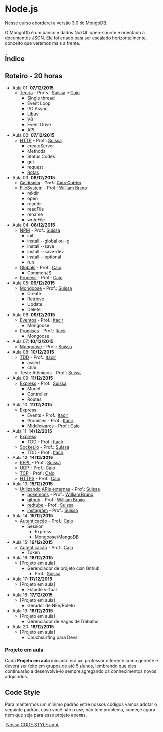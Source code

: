 # Node.js

Nesse curso abordarei a versão 3.0 do MongoDB.

O MongoDb é um banco e dados NoSQL open-source e orientado a documentos JSON. Ele foi criado para ser escalado horizontalmente, conceito que veremos mais a frente.

## Índice

## Roteiro - 20 horas

- Aula 01: **07/12/2015**
    + [Teoria](./theory.md) - Profs.: [Suissa](https://github.com/suissa) e [Caio]()
        * Single thread
        * Event Loop
        * I/O Async
        * Libuv
        * V8
        * Event Drive
        * API
- Aula 02: **07/12/2015**
    + [HTTP](./http.md) - Prof.: [Suissa](https://github.com/suissa)
        * createServer
        * Methods
        * Status Codes
        * get
        * request
        * [Rotas]()
- Aula 03: **08/12/2015**
    + [Callbacks](./callbacks.md) - Prof.: [Caio Cutrim](https://github.com/caiocutrim/)
    + [FileSystem](./fs.md) - Prof.: [William Bruno](https://github.com/wbruno)
        * mkdir
        * open
        * readdir
        * readFile
        * rename
        * writeFile
- Aula 04: **08/12/2015**
    + [NPM](./npm.md) - Prof.: [Suissa](https://github.com/suissa)
        * init
        * install --global ou -g
        * install --save
        * install --save-dev
        * install --optional
        * run
    + [Globals]() - Prof.: [Caio](https://github.com/caiocutrim/)
        * CommonJS
    + [Process]() - Prof.: [Caio](https://github.com/caiocutrim/)
- Aula 05: **09/12/2015**
    + [Mongoose]() - Prof.: [Suissa](https://github.com/suissa)
        * Create
        * Retrieve
        * Update
        * Delete
- Aula 06: **09/12/2015**
    + [Eventos]() - Prof.: [Itacir](https://github.com/pompeu)
        * Mongoose
    + [Promises]() - Prof.: [Itacir](https://github.com/pompeu)
        * Mongoose
- Aula 07: **10/12/2015**
    + [Mongoose]() - Prof.: [Suissa](https://github.com/suissa)
- Aula 08: **10/12/2015**
    + [TDD]() - Prof.: [Itacir](https://github.com/pompeu)
        * assert
        * chai
    - Teste Atômicos  - Prof.: [Suissa](https://github.com/suissa)
- Aula 09: **11/12/2015**
    + [Express]() - Prof.: [Suissa](https://github.com/suissa)
        * Model
        * Controller
        * Routes
- Aula 10: **11/12/2015**
    + [Express]()
        * Events - Prof.: [Itacir](https://github.com/pompeu)
        * Promises - Prof.: [Itacir](https://github.com/pompeu)
        * Middlewares - Prof.: [Caio](https://github.com/caiocutrim/)
- Aula 11: **14/12/2015**
    + [Express]()
        * TDD - Prof.: [Itacir](https://github.com/pompeu)
    + [Socket.io]() - Prof.: [Suissa](https://github.com/suissa)
        * TDD - Prof.: [Itacir](https://github.com/pompeu)
- Aula 12: **14/12/2015**
    + [REPL]() - Prof.: [Suissa](https://github.com/suissa)
    + [UDP](./http.md) - Prof.: [Caio](https://github.com/suissa)
    + [TCP](./http.md) - Prof.: [Caio](https://github.com/suissa)
    + [HTTPS](./http.md) - Prof.: [Caio](https://github.com/suissa)
- Aula 13: **15/12/2015**
    + [Utilizando APIs externas]() - Prof.: [Suissa](https://github.com/suissa)
        * [pokemons](http://pokeapi.co/) - Prof.: [William Bruno](https://github.com/wbruno)
        * [github](https://developer.github.com/v3/) - Prof.: [William Bruno](https://github.com/wbruno)
        * [redtube](http://api.redtube.com/docs/) - Prof.: [Suissa](https://github.com/suissa)
        * [instagram](https://www.instagram.com/developer/) - Prof.: [Suissa](https://github.com/suissa)
- Aula 14: **15/12/2015**
    + [Autenticação]() - Prof.: [Caio](https://github.com/caiocutrim/)
        * Session
            - Express
            - Mongoose/MongoDB
- Aula 15: **16/12/2015**
    + [Autenticação]() - Prof.: [Caio](https://github.com/caiocutrim/)
        * Token
- Aula 16: **16/12/2015**
    + [Projeto em aula]
        * Gerenciador de projeto com Github
            - Prof.: [Suissa](https://github.com/suissa)
- Aula 17: **17/12/2015**
    + [Projeto em aula]
        * Estante virtual
- Aula 18: **17/12/2015**
    + [Projeto em aula]
        * Gerador de NFe/Boleto
- Aula 19: **18/12/2015**
    + [Projeto em aula]
        * Gerenciador de Vagas de Trabalho
- Aula 20: **18/12/2015**
    + [Projeto em aula]
        * Couchsurfing para Devs

### Projeto em aula

Cada **Projeto em aula** iniciado terá um professor diferente como gerente e deverá ser feito em grupos de até 5 alunos, lembrando que eles continuarão a desenvolvê-lo sempre agregando os conhecimentos novos adquiridos.

## Code Style

Para mantermos um mínimo padrão entre nossos códigos vamos adotar o seguinte padrão, caso você não o use, não tem problema, começe agora nem que seja para esse projeto apenas.

.[Nosso CODE STYLE aqui.](./code-style.md)



